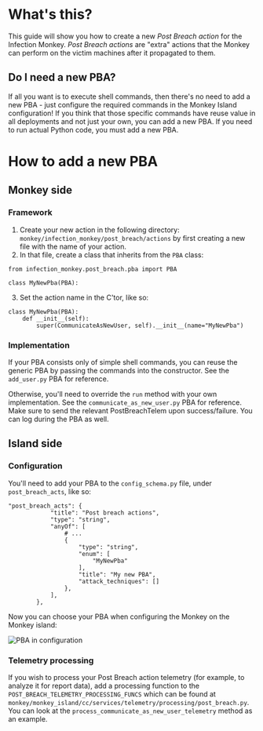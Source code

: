 # What's this? 
This guide will show you how to create a new _Post Breach action_ for the Infection Monkey. _Post Breach actions_ are "extra" actions that the Monkey can perform on the victim machines after it propagated to them. 

## Do I need a new PBA? 
If all you want is to execute shell commands, then there's no need to add a new PBA - just configure the required commands in the Monkey Island configuration! If you think that those specific commands have reuse value in all deployments and not just your own, you can add a new PBA. If you need to run actual Python code, you must add a new PBA.

# How to add a new PBA
## Monkey side
### Framework
1. Create your new action in the following directory: `monkey/infection_monkey/post_breach/actions` by first creating a new file with the name of your action. 
2. In that file, create a class that inherits from the `PBA` class: 
```
from infection_monkey.post_breach.pba import PBA

class MyNewPba(PBA):
```
3. Set the action name in the C'tor, like so: 
```
class MyNewPba(PBA):
    def __init__(self):
        super(CommunicateAsNewUser, self).__init__(name="MyNewPba")
```

### Implementation

If your PBA consists only of simple shell commands, you can reuse the generic PBA by passing the commands into the constructor. See the `add_user.py` PBA for reference. 

Otherwise, you'll need to override the `run` method with your own implementation. See the `communicate_as_new_user.py` PBA for reference. Make sure to send the relevant PostBreachTelem upon success/failure. You can log during the PBA as well. 

## Island side
### Configuration
You'll need to add your PBA to the `config_schema.py` file, under `post_breach_acts`, like so: 
```
"post_breach_acts": {
            "title": "Post breach actions",
            "type": "string",
            "anyOf": [
                # ...
                {
                    "type": "string",
                    "enum": [
                        "MyNewPba"
                    ],
                    "title": "My new PBA",
                    "attack_techniques": []
                },
            ],
        },
```

Now you can choose your PBA when configuring the Monkey on the Monkey island:

![PBA in configuration](https://i.imgur.com/9PrcWr0.png)

### Telemetry processing
If you wish to process your Post Breach action telemetry (for example, to analyze it for report data), add a processing function to the `POST_BREACH_TELEMETRY_PROCESSING_FUNCS` which can be found at `monkey/monkey_island/cc/services/telemetry/processing/post_breach.py`. You can look at the `process_communicate_as_new_user_telemetry` method as an example. 